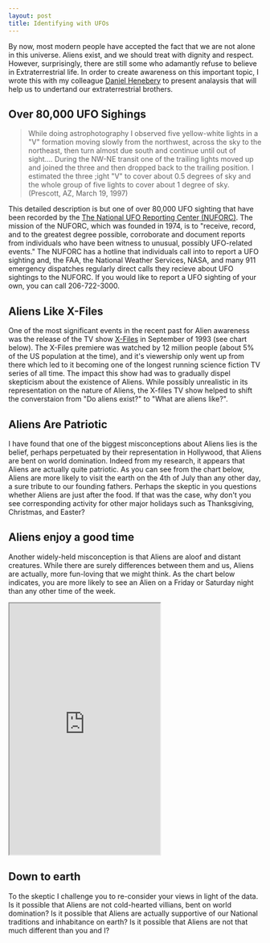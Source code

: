 ```yaml
---
layout: post
title: Identifying with UFOs
---
```


By now, most modern people have accepted the fact that we are not alone in this universe. Aliens exist, and we should treat with dignity and respect. However, surprisingly, there are still some who adamantly refuse to believe in Extraterrestrial life. In order to create awareness on this important topic, I wrote this with my colleague [Daniel Henebery](http://www.questionable-economics.com) to present analaysis that will help us to undertand our extraterrestrial brothers.

## Over 80,000 UFO Sighings
  > While doing astrophotography I observed five yellow-white lights in a "V" formation moving slowly from the northwest, across the sky to the northeast, then turn almost due south and continue until out of sight.... During the NW-NE transit one of the trailing lights moved up and joined the three and then dropped back to the trailing position. I estimated the three ;ight "V" to cover about 0.5 degrees of sky and the whole group of five lights to cover about 1 degree of sky. (Prescott, AZ, March 19, 1997)

This detailed description is but one of over 80,000 UFO sighting that have been recorded by the [The National UFO Reporting Center (NUFORC)](http://www.nuforc.org/). The mission of the NUFORC, which was founded in 1974, is to "receive, record, and to the greatest degree possible, corroborate and document reports from individuals who have been witness to unusual, possibly UFO-related events." The NUFORC has a hotline that individuals call into to report a UFO sighting and, the FAA, the National Weather Services, NASA, and many 911 emergency dispatches regularly direct calls they recieve about UFO sightings to the NUFORC. If you would like to report a UFO sighting of your own, you can call 206-722-3000.

## Aliens Like X-Files
One of the most significant events in the recent past for Alien awareness was the release of the TV show [X-Files](http://en.wikipedia.org/wiki/The_X-Files) in September of 1993 (see chart below). The X-Files premiere was watched by 12 million people (about 5% of the US population at the time), and it's viewership only went up from there which led to it becoming one of the longest running science fiction TV series of all time. The impact this show had was to gradually dispel skepticism about the existence of Aliens. While possibly unrealistic in its representation on the nature of Aliens, the X-files TV show helped to shift the converstaion from "Do aliens exist?" to "What are aliens like?".

## Aliens Are Patriotic
I have found that one of the biggest misconceptions about Aliens lies is the belief, perhaps perpetuated by their representation in Hollywood, that Aliens are bent on world domination. Indeed from my research, it appears that Aliens are actually quite patriotic. As you can see from the chart below, Aliens are more likely to visit the earth on the 4th of July than any other day, a sure tribute to our founding fathers. Perhaps the skeptic in you questions whether Aliens are just after the food. If that was the case, why don't you see corresponding activity for other major holidays such as Thanksgiving, Christmas, and Easter?

## Aliens enjoy a good time
Another widely-held misconception is that Aliens are aloof and distant creatures. While there are surely differences between them and us, Aliens are actually, more fun-loving that we might think. As the chart below indicates, you are more likely to see an Alien on a Friday or Saturday night than any other time of the week. 

<iframe src="http://bl.ocks.org/josiahdavis/raw/044b6efc12278b627687/" marginwidth="0" marginheight="0" height="500px" scrolling="no"></iframe>


## Down to earth
To the skeptic I challenge you to re-consider your views in light of the data. Is it possible that Aliens are not cold-hearted villians, bent on world domination? Is it possible that Aliens are actually supportive of our National traditions and inhabitance on earth? Is it possible that Aliens are not that much different than you and I?